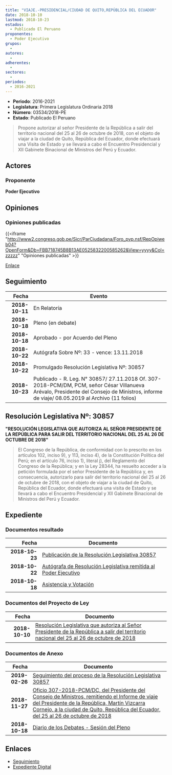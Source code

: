 ```yaml
---
title: "VIAJE.-PRESIDENCIAL/CIUDAD DE QUITO,REPÚBLICA DEL ECUADOR"
date: 2018-10-10
lastmod: 2018-10-23
estados: 
  - Publicado El Peruano
proponentes: 
  - Poder Ejecutivo
grupos: 
  - 
autores: 
  - 
adherentes: 
  - 
sectores: 
  - 
periodos: 
  - 2016-2021
---
```


- **Periodo**: 2016-2021
- **Legislatura**: Primera Legislatura Ordinaria 2018
- **Número**: 03534/2018-PE
- **Estado**: Publicado El Peruano

> Propone autorizar al señor Presidente de la República a salir del territorio nacional del 25 al 26 de octubre de 2018, con el objeto de viajar a la ciudad de Quito, República del Ecuador, donde efectuará una Visita de Estado y se llevará a cabo el Encuentro Presidencial y XII Gabinete Binacional de Ministros del Perú y Ecuador.


## Actores

### Proponente

**Poder Ejecutivo**


## Opiniones

### Opiniones publicadas

{{<iframe "http://www2.congreso.gob.pe/Sicr/ParCiudadana/Foro_pvp.nsf/RepOpiweb04?OpenForm&Db=FBB718745B8B13AE0525832200585262&View=yyyy&Col=zzzzz" "Opiniones publicadas" >}}

[Enlace](http://www2.congreso.gob.pe/Sicr/ParCiudadana/Foro_pvp.nsf/RepOpiweb04?OpenForm&Db=FBB718745B8B13AE0525832200585262&View=yyyy&Col=zzzzz)

## Seguimiento

| Fecha | Evento |
|------:|--------|
| **2018-10-11** | En Relatoría|
| **2018-10-18** | Pleno (en debate)|
| **2018-10-18** | Aprobado - por Acuerdo del Pleno|
| **2018-10-22** | Autógrafa Sobre Nº: 33 - vence: 13.11.2018|
| **2018-10-22** | Promulgado Resolución Legislativa Nº: 30857|
| **2018-10-23** | Publicado - R. Leg. N° 30857/ 27.11.2018 Of. 307-2018-PCM/DM, PCM, señor César Villanueva Arévalo, Presidente del Consejo de Ministros, informe de viaje/ 08.05.2019 al Archivo (11 folios)|

## Resolución Legislativa Nº: 30857

**"RESOLUCIÓN LEGISLATIVA QUE AUTORIZA AL SEÑOR PRESIDENTE DE LA REPÚBLICA PARA SALIR DEL TERRITORIO NACIONAL DEL 25 AL 26 DE OCTUBRE DE 2018"**

> El Congreso de la República, de conformidad con lo prescrito en los artículos 102, inciso 9), y 113, inciso 4), de la Constitución Política del Perú; en el artículo 76, inciso 1), literal j), del Reglamento del Congreso de la República; y en la Ley 28344, ha resuelto acceder a la petición formulada por el señor Presidente de la República y, en consecuencia, autorizarlo para salir del territorio nacional del 25 al 26 de octubre de 2018, con el objeto de viajar a la ciudad de Quito, República del Ecuador, donde efectuará una visita de Estado y se llevará a cabo el Encuentro Presidencial y XII Gabinete Binacional de Ministros del Perú y Ecuador.


## Expediente


### Documentos resultado

| Fecha | Documento |
|------:|--------|
| **2018-10-23** | [Publicación de la Resolución Legislativa 30857](http://www.leyes.congreso.gob.pe/Documentos/2016_2021/ADLP/Normas_Legales/30857-LEY.pdf) |
| **2018-10-22** | [Autógrafa de Resolución Legislativa remitida al Poder Ejecutivo](http://www.leyes.congreso.gob.pe/Documentos/2016_2021/ADLP/Texto_Aprobado/AU0353420181022.pdf) |
| **2018-10-18** | [Asistencia y Votación](http://www.leyes.congreso.gob.pe/Documentos/2016_2021/Asistencia_y_Votacion/Proyectos_de_Ley/AV0353420181018..pdf) |

### Documentos del Proyecto de Ley

| Fecha | Documento |
|------:|--------|
| **2018-10-10** | [Resolución Legislativa que autoriza al Señor Presidente de la República a salir del territorio nacional del 25 al 26 de octubre de 2018](http://www.leyes.congreso.gob.pe/Documentos/2016_2021/Proyectos_de_Ley_y_de_Resoluciones_Legislativas/PL0353420181010..pdf) |

### Documentos de Anexo

| Fecha | Documento |
|------:|--------|
| **2019-02-26** | [Seguimiento del proceso de la Resolución Legislativa 30857](http://www.leyes.congreso.gob.pe/Documentos/2016_2021/Seguimiento_de_Proyectos_de_Ley/03534PL20190226.pdf) |
| **2018-11-27** | [Oficio 307-2018-PCM/DC, del Presidente del Consejo de Ministros, remitiendo el Informe de viaje del Presidente de la República, Martín Vizcarra Cornejo, a la ciudad de Quito, República del Ecuador, del 25 al 26 de octubre de 2018](http://www.leyes.congreso.gob.pe/Documentos/2016_2021/Oficios/Poder_Ejecutivo/OFICIO-307-2018-PCM-DM.pdf) |
| **2018-10-18** | [Diario de los Debates - Sesión del Pleno](http://www2.congreso.gob.pe/Sicr/DiarioDebates/Publicad.nsf/SesionesPleno/05256D6E0073DFE90525832B005B06E5/$FILE/PLO-2018-11.pdf) |

## Enlaces 

- [Seguimiento](http://www2.congreso.gob.pe/Sicr/TraDocEstProc/CLProLey2016.nsf/f7fff46988ca05b1052578e100829cc7/e275f079862773f20525832200531320?OpenDocument)
- [Expediente Digital](http://www2.congreso.gob.pe/Sicr/TraDocEstProc/CLProLey2016.nsf/f7fff46988ca05b1052578e100829cc7/e275f079862773f20525832200531320?OpenDocument&Click=05257FB7005EB655.eb71d0cf91d8294e05256cdf006b5706/$Body/0.1C6C)
